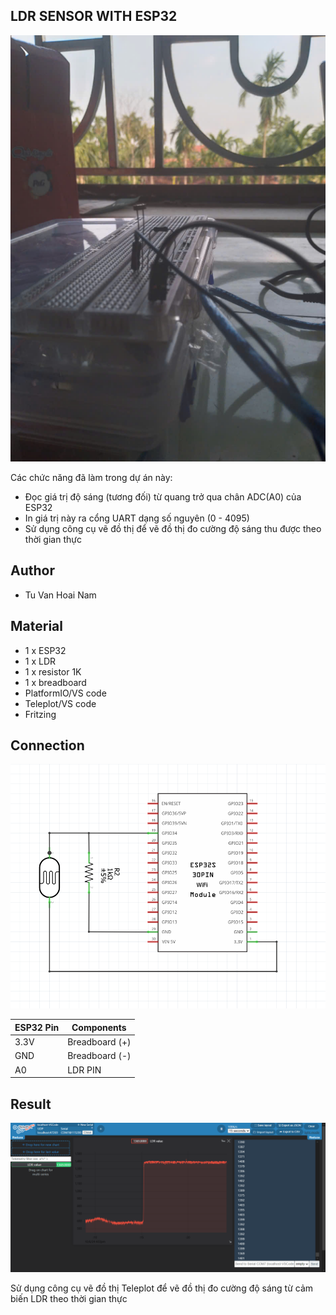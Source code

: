 ## LDR SENSOR WITH ESP32
![Mạch breadboard](images/circuit.png)

Các chức năng đã làm trong dự án này:
- Đọc giá trị độ sáng (tương đối) từ quang trở qua chân ADC(A0) của ESP32
- In giá trị này ra cổng UART dạng số nguyên (0 - 4095)
- Sử dụng công cụ vẽ đồ thị để vẽ đồ thị đo cường độ sáng thu được theo thời gian thực

## Author
- Tu Van Hoai Nam

## Material
- 1 x ESP32
- 1 x LDR
- 1 x resistor 1K
- 1 x breadboard
- PlatformIO/VS code
- Teleplot/VS code
- Fritzing

## Connection
![Fritzing schematic](images/fritzing.png)

|  ESP32 Pin  |   Components   |  
|-------------|----------------|
| 3.3V        | Breadboard (+) |
| GND         | Breadboard (-) |
| A0          | LDR PIN        |

## Result
![Kết nối LDR với Arduino](images/teleplot.png)

Sử dụng công cụ vẽ đồ thị Teleplot để vẽ đồ thị đo cường độ sáng từ cảm biến LDR theo thời gian thực 